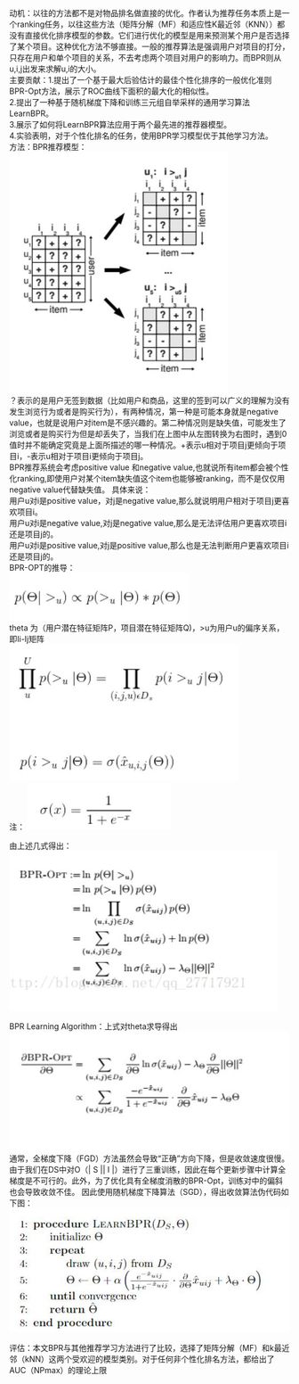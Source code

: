 动机：以往的方法都不是对物品排名做直接的优化。作者认为推荐任务本质上是一个ranking任务，以往这些方法（矩阵分解（MF）和适应性K最近邻（KNN））都没有直接优化排序模型的参数。它们进行优化的模型是用来预测某个用户是否选择了某个项目。这种优化方法不够直接。一般的推荐算法是强调用户对项目的打分，只存在用户和单个项目的关系，不去考虑两个项目对用户的影响力。而BPR则从u,i,j出发来求解u,i的大小。  
主要贡献：1.提出了一个基于最大后验估计的最佳个性化排序的一般优化准则BPR-Opt方法，展示了ROC曲线下面积的最大化的相似性。  
2.提出了一种基于随机梯度下降和训练三元组自举采样的通用学习算法LearnBPR。  
3.展示了如何将LearnBPR算法应用于两个最先进的推荐器模型。  
4.实验表明，对于个性化排名的任务，使用BPR学习模型优于其他学习方法。  
方法：BPR推荐模型：
![Image text](https://github.com/wqf321/recommandation-reading/blob/master/2009-BPR%20Bayesian%20Personalized%20Ranking%20from%20Implicit%20Feedback/1.jpg)    
？表示的是用户无签到数据（比如用户和商品，这里的签到可以广义的理解为没有发生浏览行为或者是购买行为），有两种情况，第一种是可能本身就是negative value，也就是说用户对item是不感兴趣的。第二种情况则是缺失值，可能发生了浏览或者是购买行为但是却丢失了，当我们在上图中从左图转换为右图时，遇到0值时并不能确定究竟是上面所描述的哪一种情况。+表示u相对于项目j更倾向于项目i，-表示u相对于项目i更倾向于项目j。  
BPR推荐系统会考虑positive value 和negative value,也就说所有item都会被个性化ranking,即使用户对某个item缺失值这个item也能够被ranking，而不是仅仅用negative value代替缺失值。
具体来说：  
用户u对i是positive value，对j是negative value,那么就说明用户相对于项目j更喜欢项目i。  
用户u对i是negative value,对j是negative value,那么是无法评估用户更喜欢项目i还是项目j的。  
用户u对i是positive value,对j是positive value,那么也是无法判断用户更喜欢项目i还是项目j的。  
BPR-OPT的推导：  
![Image text](https://github.com/wqf321/recommandation-reading/blob/master/2009-BPR%20Bayesian%20Personalized%20Ranking%20from%20Implicit%20Feedback/2.jpg)  
theta 为（用户潜在特征矩阵P，项目潜在特征矩阵Q)，>u为用户u的偏序关系，即Ii-Ij矩阵  
![Image text](https://github.com/wqf321/recommandation-reading/blob/master/2009-BPR%20Bayesian%20Personalized%20Ranking%20from%20Implicit%20Feedback/3.jpg)  
注： ![Image text](https://github.com/wqf321/recommandation-reading/blob/master/2009-BPR%20Bayesian%20Personalized%20Ranking%20from%20Implicit%20Feedback/4.jpg)  

由上述几式得出：![Image text](https://github.com/wqf321/recommandation-reading/blob/master/2009-BPR%20Bayesian%20Personalized%20Ranking%20from%20Implicit%20Feedback/5.jpg)  

BPR Learning Algorithm：上式对theta求导得出![Image text](https://github.com/wqf321/recommandation-reading/blob/master/2009-BPR%20Bayesian%20Personalized%20Ranking%20from%20Implicit%20Feedback/6.jpg)  通常，全梯度下降（FGD）方法虽然会导致“正确”方向下降，但是收敛速度很慢。由于我们在DS中对O（| S || I |）进行了三重训练，因此在每个更新步骤中计算全梯度是不可行的。此外，为了优化具有全梯度消散的BPR-Opt，训练对中的偏斜也会导致收敛不佳。
因此使用随机梯度下降算法（SGD），得出收敛算法伪代码如下图：![Image text](https://github.com/wqf321/recommandation-reading/blob/master/2009-BPR%20Bayesian%20Personalized%20Ranking%20from%20Implicit%20Feedback/7.jpg)

评估：本文BPR与其他推荐学习方法进行了比较，选择了矩阵分解（MF）和k最近邻（kNN）这两个受欢迎的模型类别。对于任何非个性化排名方法，都给出了AUC（NPmax）的理论上限


